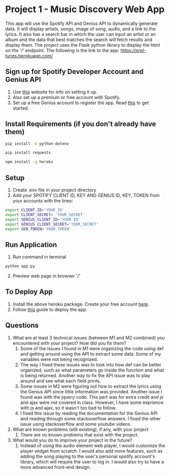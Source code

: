 # Project 1 - Music Discovery Web App
This app will use the Spotify API and Genius API to dynamically generate data. It will display artists, songs, image of song, audio, 
and a link to the lyrics. It also has a search bar in which the user can input an artist or an album and the data that best matches 
the search will fetch results and display them. The project uses the Flask python library to display the html on the '/' endpoint.
The following is the link to the app: https://prpl-tunes.herokuapp.com/

## Sign up for Spotify Developer Account and Genius API 
1. Use [this](https://developer.spotify.com/documentation/web-api/quick-start/) website for info on setting it up.
2. Also set up a premium or free account with Spotify.
3. Set up a free Genius account to register the app. Read [this](https://docs.genius.com/) to get started. 

## Install Requirements (if you don't already have them)
```bash
pip install -U python-dotenv
```
```bash
pip install requests
```
```bash
npm install -g heroku
```

## Setup
1. Create .env file in your project directory
2. Add your SPOTIFY CLIENT ID, KEY AND GENIUS ID, KEY, TOKEN from your accounts with the lines: 
```bash
export CLIENT_ID='YOUR_ID'
export CLIENT_SECRET= 'YOUR_SECRET'
export GENIUS_CLIENT_ID='YOUR_ID'
export GENIUS_CLIENT_SECRET='YOUR_SECRET'
export GEN_TOKEN='YOUR_TOKEN'
```

## Run Application
1. Run command in terminal 
```bash
python app.py
```
2. Preview web page in browser '/'


## To Deploy App
1. Install the above heroku package. Create your free account [here](https://www.heroku.com/).
2. Follow [this](https://devcenter.heroku.com/articles/getting-started-with-python?singlepage=true) guide to deploy the app.


## Questions
1. What are at least 3 technical issues (between M1 and M2 combined) you encountered with your project? How did you fix them?
    1. Some of the issues I found in M1 were organizing the code using def and getting around using the API to extract some data. Some of my variables were not being recognized. 
    2. The way I fixed these issues was to look into how def can be better organized, such as what parameters go inside the function and what is being returned. Another way to fix the API issue was to play around and see what each field prints.
    3. Some issues in M2 were figuring out how to extract the lyrics using the Genius API since little information was provided. Another issue I found was with the jquery code. This part was for extra credit and js and ajax were not covered in class. However, I have some exprience with js and ajax, so it wasn't too bad to follow. 
    4. I fixed this issue by reading the documentation for the Genius API and reading through some stackoverflow answers. I fixed the other issue using stackoverflow and some youtube videos. 
2. What are known problems (still existing), if any, with your project
    1. There are no known problems that exist with the project.
3. What would you do to improve your project in the future? 
    1. Instead of using the audio element web player, I would customize the player widget from scratch. I would also add more features, such as adding the song playing to the user's personal spotify account's library, which will require the user to log in. I would also try to have a more advanced front-end design.







